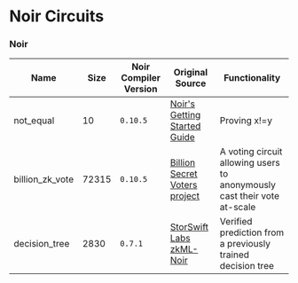 # Noir Circuits


### Noir
| Name | Size | Noir Compiler Version | Original Source | Functionality | 
| - | - | - | - | - |
| not_equal | 10 | `0.10.5` | [Noir's Getting Started Guide](https://noir-lang.org/getting_started/hello_world) | Proving x!=y | |
| billion_zk_vote | 72315 | `0.10.5` | [Billion Secret Voters project](https://github.com/jordan-public/billion-zk-voters) | A voting circuit allowing users to anonymously cast their vote at-scale |
| decision_tree | 2830 | `0.7.1` | [StorSwift Labs zkML-Noir](https://github.com/storswiftlabs/zkml-noir) | Verified prediction from a previously trained decision tree  |
